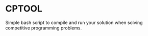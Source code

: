 # CPTOOL

Simple bash script to compile and run your solution when solving competitive programming problems.
